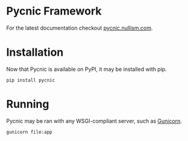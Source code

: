 # Pycnic Framework

For the latest documentation checkout [pycnic.nullism.com](http://pycnic.nullism.com/docs). 

# Installation

Now that Pycnic is available on PyPI, it may be installed with pip. 

    pip install pycnic

# Running 

Pycnic may be ran with any WSGI-compliant server, such as [Gunicorn](http://gunicorn.org).

    gunicorn file:app



